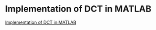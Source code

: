 # Implementation of DCT in MATLAB
[Implementation of DCT in MATLAB](https://aiwithcloud.com/2022/09/19/implementation_of_dct_in_matlab/)
